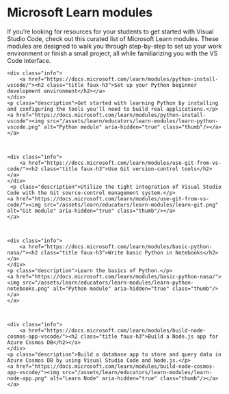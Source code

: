 # Microsoft Learn modules

If you’re looking for resources for your students to get started with Visual Studio Code, check out this curated list of Microsoft Learn modules. These modules are designed to walk you through step-by-step to set up your work environment or finish a small project, all while familiarizing you with the VS Code interface.

    <div class="info">
        <a href="https://docs.microsoft.com/learn/modules/python-install-vscode/"><h2 class="title faux-h3">Set up your Python beginner development environment</h2></a>
    </div>
    <p class="description">Get started with learning Python by installing and configuring the tools you'll need to build real applications.</p>
    <a href="https://docs.microsoft.com/learn/modules/python-install-vscode"><img src="/assets/learn/educators/learn-modules/learn-python-vscode.png" alt="Python module" aria-hidden="true" class="thumb"/></a>
    </a>



    <div class="info">
        <a href="https://docs.microsoft.com/learn/modules/use-git-from-vs-code/"><h2 class="title faux-h3">Use Git version-control tools</h2></a>
    </div>
     <p class="description">Utilize the tight integration of Visual Studio Code with the Git source-control management system.</p>
    <a href="https://docs.microsoft.com/learn/modules/use-git-from-vs-code/"><img src="/assets/learn/educators/learn-modules/learn-git.png" alt="Git module" aria-hidden="true" class="thumb"/></a>
    </a>



    <div class="info">
        <a href="https://docs.microsoft.com/learn/modules/basic-python-nasa/"><h2 class="title faux-h3">Write basic Python in Notebooks</h2></a>
    </div>
    <p class="description">Learn the basics of Python.</p>
    <a href="https://docs.microsoft.com/learn/modules/basic-python-nasa/"><img src="/assets/learn/educators/learn-modules/learn-python-notebooks.png" alt="Python module" aria-hidden="true" class="thumb"/></a>
    </a>



    <div class="info">
        <a href="https://docs.microsoft.com/learn/modules/build-node-cosmos-app-vscode/"><h2 class="title faux-h3">Build a Node.js app for Azure Cosmos DB</h2></a>
    </div>
    <p class="description">Build a database app to store and query data in Azure Cosmos DB by using Visual Studio Code and Node.js.</p>
    <a href="https://docs.microsoft.com/learn/modules/build-node-cosmos-app-vscode/"><img src="/assets/learn/educators/learn-modules/learn-node-app.png" alt="Learn Node" aria-hidden="true" class="thumb"/></a>
    </a>
